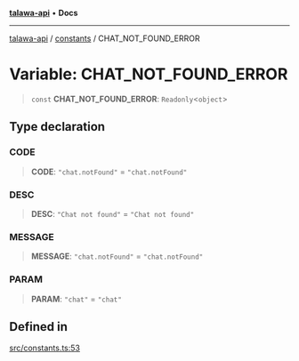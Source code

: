 [**talawa-api**](../../README.md) • **Docs**

***

[talawa-api](../../modules.md) / [constants](../README.md) / CHAT\_NOT\_FOUND\_ERROR

# Variable: CHAT\_NOT\_FOUND\_ERROR

> `const` **CHAT\_NOT\_FOUND\_ERROR**: `Readonly`\<`object`\>

## Type declaration

### CODE

> **CODE**: `"chat.notFound"` = `"chat.notFound"`

### DESC

> **DESC**: `"Chat not found"` = `"Chat not found"`

### MESSAGE

> **MESSAGE**: `"chat.notFound"` = `"chat.notFound"`

### PARAM

> **PARAM**: `"chat"` = `"chat"`

## Defined in

[src/constants.ts:53](https://github.com/PalisadoesFoundation/talawa-api/blob/3bacbf38707ebd3e3e5f1bc5b4cc7aa3b2adc169/src/constants.ts#L53)
